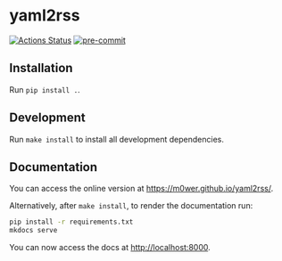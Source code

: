 # yaml2rss

[![Actions Status](
https://github.com/m0wer/yaml2rss/workflows/main.yml/badge.svg
)](https://github.com/m0wer/yaml2rss/actions)
[![pre-commit](
https://img.shields.io/badge/pre--commit-enabled-brightgreen?logo=pre-commit&logoColor=white
)](https://github.com/pre-commit/pre-commit)

## Installation

Run `pip install .`.

## Development

Run `make install` to install all development dependencies.

## Documentation

You can access the online version at <https://m0wer.github.io/yaml2rss/>.

Alternatively, after `make install`, to render the documentation run:

```bash
pip install -r requirements.txt
mkdocs serve
```

You can now access the docs at <http://localhost:8000>.
